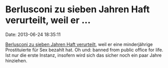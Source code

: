 Berlusconi zu sieben Jahren Haft verurteilt, weil er \...
=========================================================

Date: 2013-06-24 18:35:11

[Berlusconi zu sieben Jahren Haft
verurteilt](http://www.guardian.co.uk/world/2013/jun/24/silvio-berlusconi-guilty-underage-prostitute),
weil er eine minderjährige Prostituierte für Sex bezahlt hat. Oh und:
banned from public office for life. Ist nur die erste Instanz, insofern
wird sich das sicher noch ein paar Jahre hinziehen.
